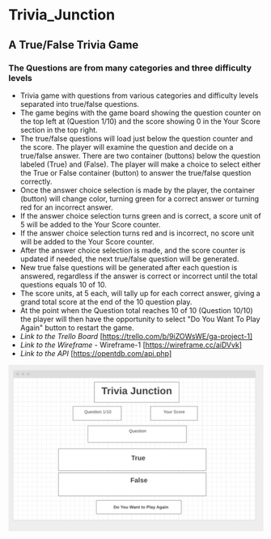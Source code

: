 # Trivia_Junction
## A True/False Trivia Game 
### The Questions are from many categories and three difficulty levels
* Trivia game with questions from various categories and difficulty levels separated into true/false questions. 
* The game begins with the game board showing the question counter on the top left at (Question 1/10) and the score showing 0 in the Your Score section in the top right.
* The true/false questions will load just below the question counter and the score. The player will examine the question and decide on a true/false answer.
 There are two container (buttons) below the question labeled (True) and (False). The player will make a choice to select either the True or False container (button) to answer the true/false question correctly.
* Once the answer choice selection is made by the player, the container (button) will change color, turning green for a correct answer or turning red for an incorrect answer.
* If the answer choice selection turns green and is correct, a score unit of 5 will be added to the Your Score counter.
* If the answer choice selection turns red and is incorrect, no score unit will be added to the Your Score counter.
* After the answer choice selection is made, and the score counter is updated if needed, the next true/false question will be generated.
* New true false questions will be generated after each question is answered, regardless if the answer is correct or incorrect until the total questions equals 10 of 10.
* The score units, at 5 each, will tally up for each correct answer, giving a grand total score at the end of the 10 question play.
* At the point when the Question total reaches 10 of 10 (Question 10/10) the player will then have the opportunity to select "Do You Want To Play Again" button to restart the game.
* _Link to the Trello Board_ [https://trello.com/b/9iZOWsWE/ga-project-1] 
* _Link to the Wireframe_ - Wireframe-1 [https://wireframe.cc/aiDVvk]
* _Link to the API_ [https://opentdb.com/api.php]

 

<img src="images/wf-4.png" alt="Wireframe3">